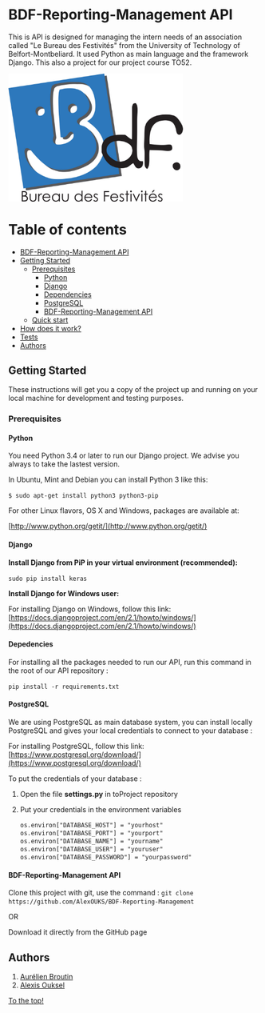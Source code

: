 # BDF-Reporting-Management API

This is API is designed for managing the intern needs of an association called "Le Bureau des Festivités" from the University of Technology of Belfort-Montbeliard. It used Python as main language and the framework Django. This also a project for our project course TO52.

<img src="https://github.com/AlexOUKS/BDF-Reporting-Management/blob/master/front/src/img/bdf.jpg" width="350" title="hover text" align="center">


Table of contents
=================
<!--ts-->
* [BDF-Reporting-Management API](#API-BEF)
* [Getting Started](#getting-started)
    * [Prerequisites](#prerequisites)
        * [Python](#python)
        * [Django](#django)
        * [Dependencies](#dependencies)
        * [PostgreSQL](#postgresql)
        * [BDF-Reporting-Management API](#bdf-reporting-management)
    * [Quick start](#quick-start)
* [How does it work?](#how-does-it-work)
* [Tests](#tests)
* [Authors](#authors)
<!--te-->

## Getting Started
These instructions will get you a copy of the project up and running on your local machine for development and testing purposes.

### Prerequisites

#### Python

You need Python 3.4 or later to run our Django project. We advise you always to take the lastest version.

In Ubuntu, Mint and Debian you can install Python 3 like this:

`$ sudo apt-get install python3 python3-pip`

For other Linux flavors, OS X and Windows, packages are available at:

[http://www.python.org/getit/](http://www.python.org/getit/)


#### Django

**Install Django from PiP in your virtual environment (recommended):**

```sudo pip install keras```

**Install Django for Windows user:**

For installing Django on Windows, follow this link: [https://docs.djangoproject.com/en/2.1/howto/windows/](https://docs.djangoproject.com/en/2.1/howto/windows/)

#### Depedencies

For installing all the packages needed to run our API, run this command in the root of our API repository :

```pip install -r requirements.txt```

#### PostgreSQL

We are using PostgreSQL as main database system, you can install locally PostgreSQL and gives your local credentials to connect to your database :

For installing PostgreSQL, follow this link: [https://www.postgresql.org/download/](https://www.postgresql.org/download/)

To put the credentials of your database :

1. Open the file **settings.py** in toProject repository
2. Put your credentials in the environment variables

    ```
    os.environ["DATABASE_HOST"] = "yourhost"
    os.environ["DATABASE_PORT"] = "yourport"
    os.environ["DATABASE_NAME"] = "yourname"
    os.environ["DATABASE_USER"] = "youruser"
    os.environ["DATABASE_PASSWORD"] = "yourpassword"
    ```

#### BDF-Reporting-Management API

Clone this project with git, use the command : `git clone https://github.com/AlexOUKS/BDF-Reporting-Management`

OR

Download it directly from the GitHub page

## Authors

1. [Aurélien Broutin](https://github.com/AurelienBroutin)
2. [Alexis Ouksel](https://github.com/AlexOUKS)

[To the top!](#sudoku-solver)